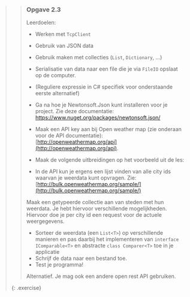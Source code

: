 >> ### Opgave 2.3
>> Leerdoelen:
>> * Werken met  `TcpClient` 
>> * Gebruik van JSON data 
>> * Gebruik maken met collecties (`List`, `Dictionary`, …)
>> * Serialisatie van data naar een file die je via `FileIO` opslaat op de computer. 
>> * (Reguliere expressie in C# specifiek voor onderstaande eerste alternatief) 
>>
>>
>> * Ga na hoe je Newtonsoft.Json kunt installeren voor je project. Zie deze documentatie: [https://www.nuget.org/packages/newtonsoft.json/ ](https://www.nuget.org/packages/newtonsoft.json/)
>> * Maak een API key aan bij Open weather map (zie onderaan voor de API documentatie): [http://openweathermap.org/api](http://openweathermap.org/api). 
>> * Maak de volgende uitbreidingen op het voorbeeld uit de les: 
>> * In de API kun je ergens een lijst vinden van alle city ids waarvan je weerdata kunt opvragen. Zie:  [http://bulk.openweathermap.org/sample/](http://bulk.openweathermap.org/sample/) 
>>
>> Maak een getypeerde collectie aan van steden met hun weerdata. Je hebt hiervoor verschillende mogelijkheden. Hiervoor doe je per city id een request voor de actuele weergegevens. 
>>
>>* Sorteer de weerdata (een `List<T>`) op verschillende manieren en pas daarbij het implementeren van `interface IComparable<T>`  en abstracte `class Comparer<T>` toe in je applicatie 
>>* Schrijf de data naar een bestand toe. 
>>* Test je programma! 
>>
>>
>>Alternatief. Je mag ook een andere open rest API gebruiken. 
>>
>{: .exercise}

